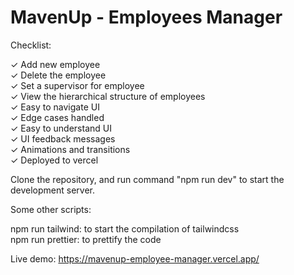 # MavenUp - Employees Manager

Checklist:

✓ Add new employee\
✓ Delete the employee\
✓ Set a supervisor for employee\
✓ View the hierarchical structure of employees \
✓ Easy to navigate UI\
✓ Edge cases handled\
✓ Easy to understand UI\
✓ UI feedback messages\
✓ Animations and transitions\
✓ Deployed to vercel

Clone the repository, and run command "npm run dev" to start the development server.

Some other scripts:

npm run tailwind: to start the compilation of tailwindcss\
npm run prettier: to prettify the code

Live demo: https://mavenup-employee-manager.vercel.app/